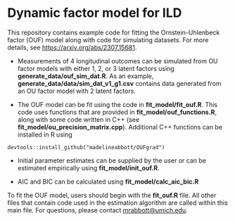 # Dynamic factor model for ILD

This repository contains example code for fitting the Ornstein-Uhlenbeck factor (OUF) model along with code for simulating datasets. For more details, see https://arxiv.org/abs/2307.15681.

* Measurements of 4 longitudinal outcomes can be simulated from OU factor models with either 1, 2, or 3 latent factors using **generate_data/ouf_sim_dat.R**.  As an example, **generate_data/data/sim_dat_v1_g1.csv** contains data generated from an OU factor model with 2 latent factors.

* The OUF model can be fit using the code in **fit_model/fit_ouf.R**.  This code uses functions that are provided in **fit_model/ouf_functions.R**, along with some code written in C++ (see **fit_model/ou_precision_matrix.cpp**).  Additional C++ functions can be installed in R using 
```
devtools::install_github("madelineabbott/OUFgrad")
```
* Initial parameter estimates can be supplied by the user or can be estimated empirically using **fit_model/init_ouf.R**.

* AIC and BIC can be calculated using **fit_model/calc_aic_bic.R**

To fit the OUF model, users should begin with the **fit_ouf.R** file.  All other files that contain code used in the estimation algorithm are called within this main file.  For questions, please contact mrabbott@umich.edu.

